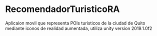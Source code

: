 # RecomendadorTuristicoRA
 Aplicaion movil que representa POIs turisticos de la ciudad de Quito mediante iconos de realidad aumentada, utiliza unity version 2019.1.0f2
